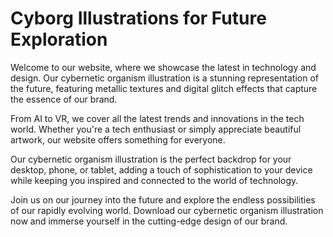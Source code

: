 <!--font:Montserrat-->

# Cyborg Illustrations for Future Exploration

Welcome to our website, where we showcase the latest in technology and design. Our cybernetic organism illustration is a stunning representation of the future, featuring metallic textures and digital glitch effects that capture the essence of our brand.

From AI to VR, we cover all the latest trends and innovations in the tech world. Whether you're a tech enthusiast or simply appreciate beautiful artwork, our website offers something for everyone.

Our cybernetic organism illustration is the perfect backdrop for your desktop, phone, or tablet, adding a touch of sophistication to your device while keeping you inspired and connected to the world of technology.

Join us on our journey into the future and explore the endless possibilities of our rapidly evolving world. Download our cybernetic organism illustration now and immerse yourself in the cutting-edge design of our brand.

<!--

Write me markdown content of website with wallpaper:

"A stylized illustration of a cybernetic organism, with metallic textures and digital glitch effects."

The header of the page should not be copy of the text but rather a real content of the website which is using this wallpaper.


---


# Cybernetic Organism Wallpaper

Welcome to our website featuring a stunning wallpaper of a cybernetic organism! This stylized illustration showcases metallic textures and digital glitch effects, creating a unique and futuristic aesthetic.

Whether you're a fan of science fiction or simply appreciate beautiful artwork, this wallpaper is sure to impress. Use it as the background for your desktop, phone, or tablet to add a touch of technological sophistication to your device.

Download the wallpaper now and enjoy the cutting-edge design of this cybernetic organism!


---


Heading should not include word "wallpaper". The website should not be about the wallpaper itself, wallpaper is just a related background, rewrite whole content.


---


# Welcome to Our Futuristic World

Step into a world of innovation and technology with our stunning website background featuring a cybernetic organism. This stylized illustration showcases metallic textures and digital glitch effects, creating a unique and futuristic aesthetic that embodies the spirit of our brand.

Our website is dedicated to bringing you the latest in cutting-edge technology and design. From artificial intelligence to virtual reality, we cover all the latest trends and innovations in the tech world. And what better way to set the tone for our content than with a striking background that captures the essence of our brand?

Whether you're a tech enthusiast or simply appreciate beautiful artwork, our cybernetic organism background is sure to impress. Use it as the backdrop for your desktop, phone, or tablet to stay inspired and connected to the world of technology.

Join us on our journey into the future and explore the endless possibilities of our rapidly evolving world. Download our cybernetic organism background now and immerse yourself in our futuristic world.


---


Heading is too long, rewrite whole content.


---


# Embrace the Future with Our Cybernetic Organism Background

Welcome to our website, where we invite you to explore the latest in technology and design. Our cybernetic organism background sets the tone for our brand, showcasing a unique and futuristic aesthetic that embodies our passion for innovation.

From artificial intelligence to virtual reality, we cover all the latest trends and innovations in the tech world. Whether you're a tech enthusiast or simply appreciate beautiful artwork, our website offers something for everyone.

Our cybernetic organism background is the perfect backdrop for your desktop, phone, or tablet, adding a touch of sophistication to your device while keeping you inspired and connected to the world of technology.

Join us on our journey into the future and embrace the endless possibilities of our rapidly evolving world. Download our cybernetic organism background now and immerse yourself in the cutting-edge design of our brand.


---


Heading is too long, rewrite whole content.


---


# Explore the Future with Our Cybernetic Organism Illustration

Welcome to our website, where we showcase the latest in technology and design. Our cybernetic organism illustration is a stunning representation of the future, featuring metallic textures and digital glitch effects that capture the essence of our brand.

From AI to VR, we cover all the latest trends and innovations in the tech world. Whether you're a tech enthusiast or simply appreciate beautiful artwork, our website offers something for everyone.

Our cybernetic organism illustration is the perfect backdrop for your desktop, phone, or tablet, adding a touch of sophistication to your device while keeping you inspired and connected to the world of technology.

Join us on our journey into the future and explore the endless possibilities of our rapidly evolving world. Download our cybernetic organism illustration now and immerse yourself in the cutting-edge design of our brand.


---


Write me a Google font which is best fitting for the website.

Pick from the list:
- Roboto
- Futura
- Raleway
- Barlow Condensed
- Exo 2
- Montserrat
- Poppins
- Lato
- Orbitron
- IBM Plex Sans
- Open Sans
- Lobster
- Inter
- Alegreya
- Playfair Display
- Great Vibes
- Dancing Script


Write just the font name nothing else.


---


Montserrat

-->
